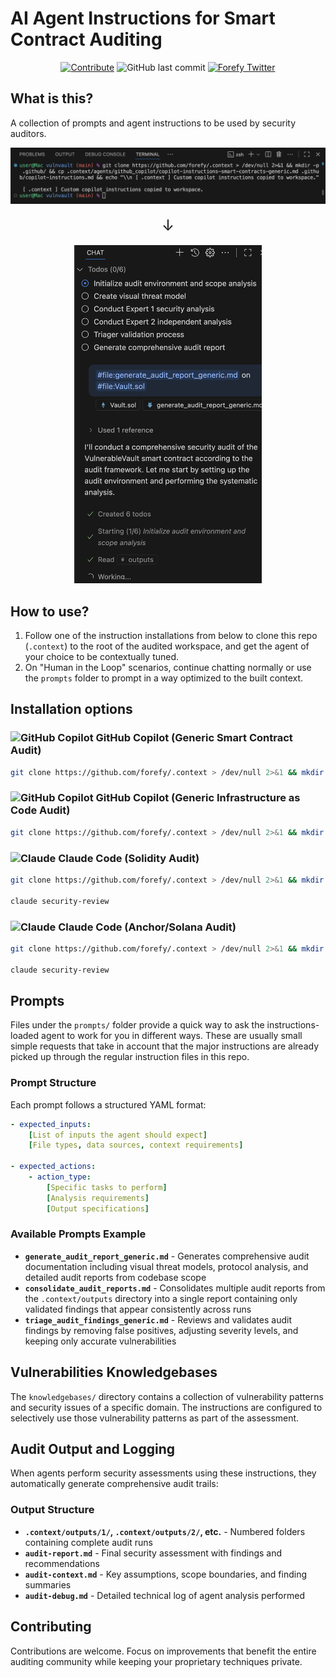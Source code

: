 # AI Agent Instructions for Smart Contract Auditing

<p align="center">
<a href="https://github.com/forefy/.context/edit/main/agents/github_copilot/copilot-instructions-smart-contracts-generic.md"><img alt="Contribute" title="Contribute to copilot-instructions.md" src="https://img.shields.io/badge/Contribute-copilot--instructions.md-blue?logo=github"></a>
<img alt="GitHub last commit" title="GitHub last commit" src="https://img.shields.io/github/last-commit/forefy/.context">
<a href="https://twitter.com/forefy"><img alt="Forefy Twitter" title="Forefy Twitter" src="https://img.shields.io/twitter/follow/forefy.svg?logo=twitter"></a>

</p>

## What is this?

A collection of prompts and agent instructions to be used by security auditors.

<p align="center">
<img src="static/example-1.png" alt="Before: Security Assessment Setup" width="600">
<br><br>
<span style="font-size: 24px;">↓</span>
<br><br>
<img src="static/example-2.png" alt="After: Generated Security Analysis" width="300">
</p>

## How to use?

1. Follow one of the instruction installations from below to clone this repo (`.context`) to the root of the audited workspace, and get the agent of your choice to be contextually tuned.
2. On "Human in the Loop" scenarios, continue chatting normally or use the `prompts` folder to prompt in a way optimized to the built context.

## Installation options

### <img src="https://github.githubassets.com/images/modules/site/copilot/copilot.png" width="16" height="16" alt="GitHub Copilot"> GitHub Copilot (Generic Smart Contract Audit)

```bash
git clone https://github.com/forefy/.context > /dev/null 2>&1 && mkdir -p .github/ && cp .context/agents/github_copilot/copilot-instructions-smart-contracts-generic.md .github/copilot-instructions.md && echo "\\n [ .context ] Custom copilot instructions copied to workspace."
```

### <img src="https://github.githubassets.com/images/modules/site/copilot/copilot.png" width="16" height="16" alt="GitHub Copilot"> GitHub Copilot (Generic Infrastructure as Code Audit)

```bash
git clone https://github.com/forefy/.context > /dev/null 2>&1 && mkdir -p .github/ && cp .context/agents/github_copilot/copilot-instructions-iac.md .github/copilot-instructions.md && echo "\\n [ .context ] Custom copilot instructions copied to workspace."
```

### <img src="https://claude.ai/favicon.ico" width="16" height="16" alt="Claude"> Claude Code (Solidity Audit)

```bash
git clone https://github.com/forefy/.context > /dev/null 2>&1 && mkdir -p .claude/commands/ && cp .context/agents/claude_code/security-review-solidity.md .claude/commands/security-review.md && echo "\\n [ .context ] Custom Solidity auditing security-review instructions copied to workspace."

claude security-review
```

### <img src="https://claude.ai/favicon.ico" width="16" height="16" alt="Claude"> Claude Code (Anchor/Solana Audit)

```bash
git clone https://github.com/forefy/.context > /dev/null 2>&1 && mkdir -p .claude/commands/ && cp .context/agents/claude_code/security-review-anchor.md .claude/commands/security-review.md && echo "\\n [ .context ] Custom Anchor/Rust auditing security-review instructions copied to workspace."

claude security-review
```

## Prompts
Files under the `prompts/` folder provide a quick way to ask the instructions-loaded agent to work for you in different ways. These are usually small simple requests that take in account that the major instructions are already picked up through the regular instruction files in this repo.

### Prompt Structure
Each prompt follows a structured YAML format:

```yaml
- expected_inputs:
    [List of inputs the agent should expect]
    [File types, data sources, context requirements]

- expected_actions:
    - action_type:
        [Specific tasks to perform]
        [Analysis requirements]
        [Output specifications]
```

### Available Prompts Example

- **`generate_audit_report_generic.md`** - Generates comprehensive audit documentation including visual threat models, protocol analysis, and detailed audit reports from codebase scope
- **`consolidate_audit_reports.md`** - Consolidates multiple audit reports from the `.context/outputs` directory into a single report containing only validated findings that appear consistently across runs
- **`triage_audit_findings_generic.md`** - Reviews and validates audit findings by removing false positives, adjusting severity levels, and keeping only accurate vulnerabilities

## Vulnerabilities Knowledgebases

The `knowledgebases/` directory contains a collection of vulnerability patterns and security issues of a specific domain. The instructions are configured to selectively use those vulnerability patterns as part of the assessment.

## Audit Output and Logging

When agents perform security assessments using these instructions, they automatically generate comprehensive audit trails:

### Output Structure
- **`.context/outputs/1/`, `.context/outputs/2/`, etc.** - Numbered folders containing complete audit runs
- **`audit-report.md`** - Final security assessment with findings and recommendations  
- **`audit-context.md`** - Key assumptions, scope boundaries, and finding summaries
- **`audit-debug.md`** - Detailed technical log of agent analysis performed

## Contributing

Contributions are welcome. Focus on improvements that benefit the entire auditing community while keeping your proprietary techniques private.
